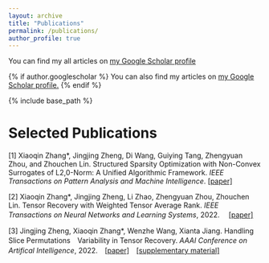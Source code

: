 ```yaml
---
layout: archive
title: "Publications"
permalink: /publications/
author_profile: true
---
```


You can find my all articles on [my Google Scholar profile](https://scholar.google.com/citations?user=vgPWqLkAAAAJ&hl=en&oi=ao)


{% if author.googlescholar %}
  You can also find my articles on <u><a href="{{author.googlescholar}}">my Google Scholar profile</a>.</u>
{% endif %}

{% include base_path %}

 
Selected Publications
======

[1] Xiaoqin Zhang*, Jingjing Zheng, Di Wang, Guiying Tang, Zhengyuan Zhou, and Zhouchen Lin. Structured Sparsity Optimization with Non-Convex Surrogates of L2,0-Norm: A Unified Algorithmic Framework. *IEEE Transactions on Pattern Analysis and Machine Intelligence*. [[paper]](https://ieeexplore.ieee.org/document/9916142)
 
[2] Xiaoqin Zhang*, Jingjing Zheng, Li Zhao, Zhengyuan Zhou, Zhouchen Lin. Tensor Recovery with Weighted Tensor Average Rank. *IEEE Transactions on Neural Networks and Learning Systems*, 2022. 　[[paper]](https://ieeexplore.ieee.org/document/9804376)

[3] Jingjing Zheng, Xiaoqin Zhang*, Wenzhe Wang, Xianta Jiang. Handling Slice Permutations　Variability in Tensor Recovery. *AAAI Conference on Artifical Intelligence*, 2022.　[[paper]](https://ojs.aaai.org/index.php/AAAI/article/view/20261)　[[supplementary material]](https://github.com/jzheng20/jzheng20.github.io/tree/master/files/aaai22_supplementary_material.pdf)



